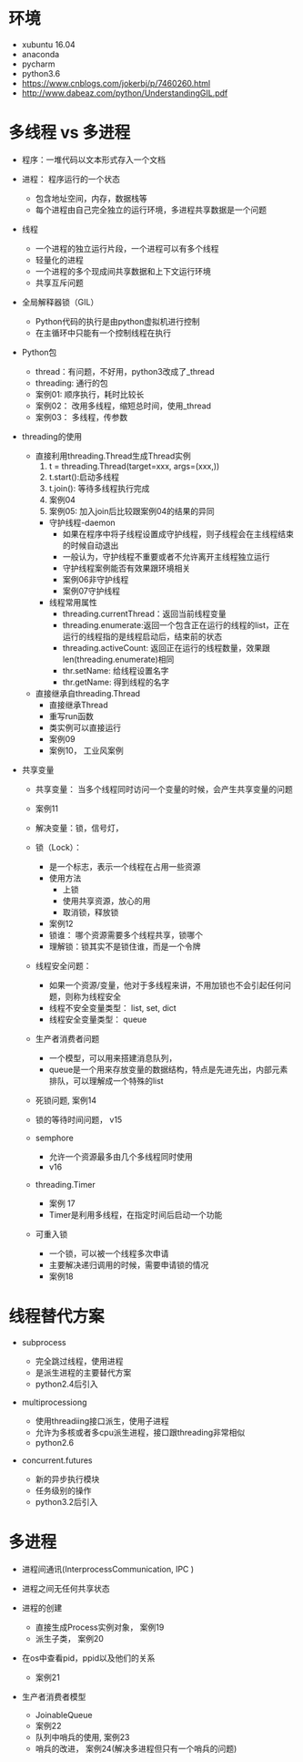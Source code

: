 # 环境
- xubuntu 16.04
- anaconda
- pycharm
- python3.6
- https://www.cnblogs.com/jokerbj/p/7460260.html
- http://www.dabeaz.com/python/UnderstandingGIL.pdf

# 多线程 vs 多进程
- 程序：一堆代码以文本形式存入一个文档
- 进程： 程序运行的一个状态
    - 包含地址空间，内存，数据栈等
    - 每个进程由自己完全独立的运行环境，多进程共享数据是一个问题
- 线程
    - 一个进程的独立运行片段，一个进程可以有多个线程
    - 轻量化的进程
    - 一个进程的多个现成间共享数据和上下文运行环境
    - 共享互斥问题
- 全局解释器锁（GIL）
    - Python代码的执行是由python虚拟机进行控制
    - 在主循环中只能有一个控制线程在执行
  
- Python包
    - thread：有问题，不好用，python3改成了_thread
    - threading: 通行的包
    - 案例01: 顺序执行，耗时比较长
    - 案例02： 改用多线程，缩短总时间，使用_thread
    - 案例03： 多线程，传参数
    
- threading的使用
    - 直接利用threading.Thread生成Thread实例
        1. t = threading.Thread(target=xxx, args=(xxx,))
        2. t.start():启动多线程
        3. t.join(): 等待多线程执行完成
        4. 案例04
        5. 案例05: 加入join后比较跟案例04的结果的异同
        - 守护线程-daemon
            - 如果在程序中将子线程设置成守护线程，则子线程会在主线程结束的时候自动退出
            - 一般认为，守护线程不重要或者不允许离开主线程独立运行
            - 守护线程案例能否有效果跟环境相关
            - 案例06非守护线程
            - 案例07守护线程            
        - 线程常用属性
            - threading.currentThread：返回当前线程变量
            - threading.enumerate:返回一个包含正在运行的线程的list，正在运行的线程指的是线程启动后，结束前的状态
            - threading.activeCount: 返回正在运行的线程数量，效果跟 len(threading.enumerate)相同
            - thr.setName: 给线程设置名字
            - thr.getName: 得到线程的名字
    - 直接继承自threading.Thread
        - 直接继承Thread
        - 重写run函数
        - 类实例可以直接运行
        - 案例09
        - 案例10， 工业风案例
- 共享变量
    - 共享变量： 当多个线程同时访问一个变量的时候，会产生共享变量的问题
    - 案例11
    - 解决变量：锁，信号灯，
    - 锁（Lock）：
        - 是一个标志，表示一个线程在占用一些资源
        - 使用方法
            - 上锁
            - 使用共享资源，放心的用
            - 取消锁，释放锁
        - 案例12
        - 锁谁： 哪个资源需要多个线程共享，锁哪个
        - 理解锁：锁其实不是锁住谁，而是一个令牌
    - 线程安全问题：
        - 如果一个资源/变量，他对于多线程来讲，不用加锁也不会引起任何问题，则称为线程安全
        - 线程不安全变量类型： list, set, dict
        - 线程安全变量类型： queue
    - 生产者消费者问题
        - 一个模型，可以用来搭建消息队列， 
        - queue是一个用来存放变量的数据结构，特点是先进先出，内部元素排队，可以理解成一个特殊的list
    - 死锁问题, 案例14
    - 锁的等待时间问题， v15
    - semphore
        - 允许一个资源最多由几个多线程同时使用
        - v16
    - threading.Timer
        - 案例 17
        - Timer是利用多线程，在指定时间后启动一个功能
        
    - 可重入锁
        - 一个锁，可以被一个线程多次申请
        - 主要解决递归调用的时候，需要申请锁的情况
        - 案例18
        
# 线程替代方案
-  subprocess
    - 完全跳过线程，使用进程
    - 是派生进程的主要替代方案
    - python2.4后引入
- multiprocessiong
    - 使用threadiing接口派生，使用子进程
    - 允许为多核或者多cpu派生进程，接口跟threading非常相似
    - python2.6
    
- concurrent.futures
    - 新的异步执行模块
    - 任务级别的操作
    - python3.2后引入
# 多进程
- 进程间通讯(InterprocessCommunication, IPC )
- 进程之间无任何共享状态
- 进程的创建
    - 直接生成Process实例对象， 案例19
    - 派生子类， 案例20
    
- 在os中查看pid，ppid以及他们的关系              
    - 案例21
- 生产者消费者模型
    - JoinableQueue
    - 案例22
    - 队列中哨兵的使用, 案例23 
    - 哨兵的改进， 案例24(解决多进程但只有一个哨兵的问题)
